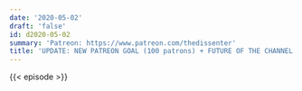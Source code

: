 ```yaml
---
date: '2020-05-02'
draft: 'false'
id: d2020-05-02
summary: 'Patreon: https://www.patreon.com/thedissenter'
title: 'UPDATE: NEW PATREON GOAL (100 patrons) + FUTURE OF THE CHANNEL'
---
```

{{< episode >}}
